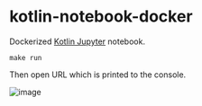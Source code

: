 # kotlin-notebook-docker

Dockerized [Kotlin Jupyter](https://github.com/Kotlin/kotlin-jupyter) notebook.

    make run

Then open URL which is printed to the console.

![image](https://user-images.githubusercontent.com/18138/113609825-9f58a600-964c-11eb-8328-138a8407985f.png)
